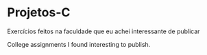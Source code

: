 # Projetos-C
 Exercícios feitos na faculdade que eu achei interessante de publicar
 
 College assignments I found interesting to publish.
